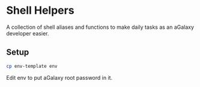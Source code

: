 # Shell Helpers

A collection of shell aliases and functions to make daily tasks as an aGalaxy developer easier.

## Setup

```bash
cp env-template env
```

Edit env to put aGalaxy root password in it.
